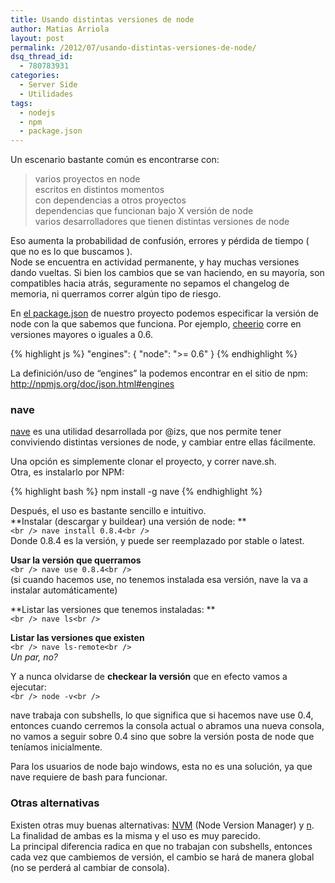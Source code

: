 ```yaml
---
title: Usando distintas versiones de node
author: Matias Arriola
layout: post
permalink: /2012/07/usando-distintas-versiones-de-node/
dsq_thread_id:
  - 780783931
categories:
  - Server Side
  - Utilidades
tags:
  - nodejs
  - npm
  - package.json
---
```

Un escenario bastante común es encontrarse con:

> varios proyectos en node  
> escritos en distintos momentos  
> con dependencias a otros proyectos  
> dependencias que funcionan bajo X versión de node  
> varios desarrolladores que tienen distintas versiones de node

Eso aumenta la probabilidad de confusión, errores y pérdida de tiempo ( que no es lo que buscamos ).  
Node se encuentra en actividad permanente, y hay muchas versiones dando vueltas. Si bien los cambios que se van haciendo, en su mayoría, son compatibles hacia atrás, seguramente no sepamos el changelog de memoria, ni querramos correr algún tipo de riesgo. 

En <a href="http://fernetjs.com/2011/12/la-era-del-package-json/" title="La era del package.json" target="_blank">el package.json</a> de nuestro proyecto podemos especificar la versión de node con la que sabemos que funciona. Por ejemplo, <a href="https://github.com/MatthewMueller/cheerio/blob/master/package.json" title="cheerio package.json" target="_blank">cheerio</a> corre en versiones mayores o iguales a 0.6.

{% highlight js %}
"engines": {
    "node": "&gt;= 0.6"
  }
 {% endhighlight %}

La definición/uso de &#8220;engines&#8221; la podemos encontrar en el sitio de npm: <a href="http://npmjs.org/doc/json.html#engines" title="npm json-engines" target="_blank">http://npmjs.org/doc/json.html#engines</a>

### nave

<a href="https://github.com/isaacs/nave" title="nave" target="_blank">nave</a> es una utilidad desarrollada por @izs, que nos permite tener conviviendo distintas versiones de node, y cambiar entre ellas fácilmente.

Una opción es simplemente clonar el proyecto, y correr nave.sh.  
Otra, es instalarlo por NPM:

{% highlight bash %}
npm install -g nave
 {% endhighlight %}

Después, el uso es bastante sencillo e intuitivo.  
**Instalar (descargar y buildear) una versión de node: **  
`<br />
nave install 0.8.4<br />
`  
Donde 0.8.4 es la versión, y puede ser reemplazado por stable o latest.

**Usar la versión que querramos**  
`<br />
nave use 0.8.4<br />
`  
(si cuando hacemos use, no tenemos instalada esa versión, nave la va a instalar automáticamente)

**Listar las versiones que tenemos instaladas: **  
`<br />
nave ls<br />
`

**Listar las versiones que existen**  
`<br />
nave ls-remote<br />
`  
*Un par, no?*

Y a nunca olvidarse de **checkear la versión** que en efecto vamos a ejecutar:  
`<br />
node -v<br />
`

nave trabaja con subshells, lo que significa que si hacemos nave use 0.4, entonces cuando cerremos la consola actual o abramos una nueva consola, no vamos a seguir sobre 0.4 sino que sobre la versión posta de node que teníamos inicialmente.

Para los usuarios de node bajo windows, esta no es una solución, ya que nave requiere de bash para funcionar.

### Otras alternativas

Existen otras muy buenas alternativas: <a href="https://github.com/creationix/nvm" title="nvm" target="_blank">NVM</a> (Node Version Manager) y <a href="https://github.com/visionmedia/n" title="n" target="_blank">n</a>. La finalidad de ambas es la misma y el uso es muy parecido.  
La principal diferencia radica en que no trabajan con subshells, entonces cada vez que cambiemos de versión, el cambio se hará de manera global (no se perderá al cambiar de consola).